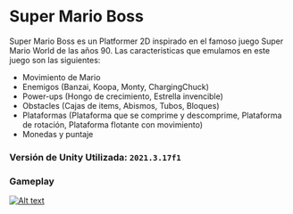 # Super Mario Boss
Super Mario Boss es un Platformer 2D inspirado en el famoso juego Super Mario World de las años 90. Las caracteristicas que emulamos en este juego son las siguientes:
- Movimiento de Mario
- Enemigos (Banzai, Koopa, Monty, ChargingChuck) 
- Power-ups (Hongo de crecimiento, Estrella invencible)
- Obstacles (Cajas de items, Abismos, Tubos, Bloques)
- Plataformas (Plataforma que se comprime y descomprime, Plataforma de rotación, Plataforma flotante con movimiento)
- Monedas y puntaje

### Versión de Unity Utilizada: <code>2021.3.17f1</code>

### Gameplay
[![Alt text](https://img.youtube.com/vi/Dxtb-wYSBUY/0.jpg)](https://www.youtube.com/watch?v=Dxtb-wYSBUY)
